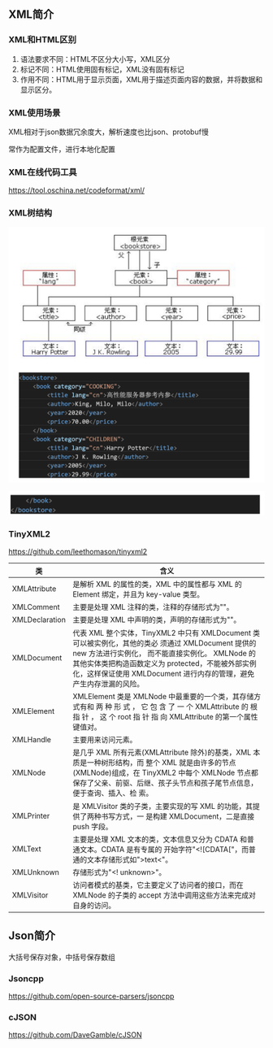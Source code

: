 ## XML简介

### XML和HTML区别

1. 语法要求不同：HTML不区分大小写，XML区分
2. 标记不同：HTML使用固有标记，XML没有固有标记
3. 作用不同：HTML用于显示页面，XML用于描述页面内容的数据，并将数据和显示区分。

### XML使用场景

XML相对于json数据冗余度大，解析速度也比json、protobuf慢

常作为配置文件，进行本地化配置

### XML在线代码工具

https://tool.oschina.net/codeformat/xml/

### XML树结构

![image-20210517125902160](../images/image-20210517125902160.png)

![image-20210517125926104](../images/image-20210517125926104.png)



### TinyXML2 

https://github.com/leethomason/tinyxml2

| 类             | 含义                                                         |
| -------------- | ------------------------------------------------------------ |
| XMLAttribute   | 是解析 XML 的属性的类，XML 中的属性都与 XML 的 Element 绑定，并且为 key-value 类型。 |
| XMLComment     | 主要是处理 XML 注释的类，注释的存储形式为""。                |
| XMLDeclaration | 主要是处理 XML 中声明的类，声明的存储形式为"<? declaration ?>"。 |
| XMLDocument    | 代表 XML 整个实体，TinyXML2 中只有 XMLDocument 类可以被实例化，其他的类必 须通过 XMLDocument 提供的 new 方法进行实例化， 而不能直接实例化。 XMLNode 的其他实体类把构造函数定义为 protected，不能被外部实例化，这样保证使用 XMLDocument 进行内存的管理，避免产生内存泄漏的风险。 |
| XMLElement     | XMLElement 类是 XMLNode 中最重要的一个类，其存储方式有<foo/>和<foo></foo> 两 种 形 式 ， 它 包 含 了 一 个 XMLAttribute 的 根 指 针 ， 这 个 root 指 针 指 向 XMLAttribute 的第一个属性键值对。 |
| XMLHandle      | 主要用来访问元素。                                           |
| XMLNode        | 是几乎 XML 所有元素(XMLAttribute 除外)的基类，XML 本质是一种树形结构，而 整个 XML 就是由许多的节点(XMLNode)组成，在 TinyXML2 中每个 XMLNode 节点都 保存了父亲、前驱、后继、孩子头节点和孩子尾节点信息，便于查询、插入、检 索。 |
| XMLPrinter     | 是 XMLVisitor 类的子类，主要实现的写 XML 的功能，其提供了两种书写方式，一 是构建 XMLDocument，二是直接 push 字段。 |
| XMLText        | 主要是处理 XML 文本的类，文本信息又分为 CDATA 和普通文本。CDATA 是有专属的 开始字符"<![CDATA["，而普通的文本存储形式如">text<"。 |
| XMLUnknown     | 存储形式为"<! unknown>"。                                    |
| XMLVisitor     | 访问者模式的基类，它主要定义了访问者的接口，而在 XMLNode 的子类的 accept 方法中调用这些方法来完成对自身的访问。 |

## Json简介

大括号保存对象，中括号保存数组

### Jsoncpp

https://github.com/open-source-parsers/jsoncpp

### cJSON

https://github.com/DaveGamble/cJSON




